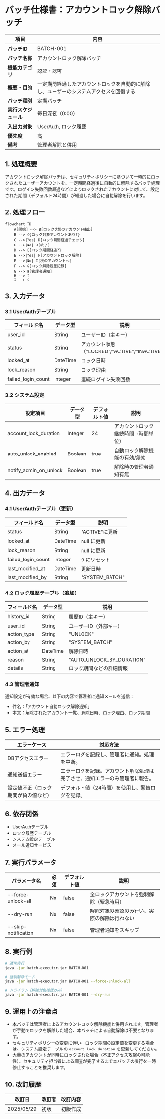 # バッチ仕様書：アカウントロック解除バッチ

| 項目                | 内容                                                                                |
|---------------------|------------------------------------------------------------------------------------|
| **バッチID**        | BATCH-001                                                                          |
| **バッチ名称**      | アカウントロック解除バッチ                                                          |
| **機能カテゴリ**    | 認証・認可                                                                          |
| **概要・目的**      | 一定期間経過したアカウントロックを自動的に解除し、ユーザーのシステムアクセスを回復する |
| **バッチ種別**      | 定期バッチ                                                                          |
| **実行スケジュール**| 毎日深夜（0:00）                                                                    |
| **入出力対象**      | UserAuth, ロック履歴                                                                |
| **優先度**          | 高                                                                                  |
| **備考**            | 管理者解除と併用                                                                    |

## 1. 処理概要

アカウントロック解除バッチは、セキュリティポリシーに基づいて一時的にロックされたユーザーアカウントを、一定時間経過後に自動的に解除するバッチ処理です。ログイン失敗回数超過などによりロックされたアカウントに対して、設定された期間（デフォルト24時間）が経過した場合に自動解除を行います。

## 2. 処理フロー

```mermaid
flowchart TD
    A[開始] --> B[ロック状態のアカウント抽出]
    B --> C{ロック対象アカウントあり?}
    C -->|Yes| D[ロック期間経過チェック]
    C -->|No| J[終了]
    D --> E{ロック期間経過?}
    E -->|Yes| F[アカウントロック解除]
    E -->|No| I[次のアカウントへ]
    F --> G[ロック解除履歴記録]
    G --> H[管理者通知]
    H --> I
    I --> C
```

## 3. 入力データ

### 3.1 UserAuthテーブル

| フィールド名      | データ型 | 説明                                           |
|-------------------|----------|------------------------------------------------|
| user_id           | String   | ユーザーID（主キー）                           |
| status            | String   | アカウント状態（"LOCKED"/"ACTIVE"/"INACTIVE"） |
| locked_at         | DateTime | ロック日時                                     |
| lock_reason       | String   | ロック理由                                     |
| failed_login_count| Integer  | 連続ログイン失敗回数                           |

### 3.2 システム設定

| 設定項目                | データ型 | デフォルト値 | 説明                                 |
|-------------------------|----------|--------------|--------------------------------------|
| account_lock_duration   | Integer  | 24           | アカウントロック継続時間（時間単位） |
| auto_unlock_enabled     | Boolean  | true         | 自動ロック解除機能の有効/無効        |
| notify_admin_on_unlock  | Boolean  | true         | 解除時の管理者通知有無               |

## 4. 出力データ

### 4.1 UserAuthテーブル（更新）

| フィールド名      | データ型 | 説明                                           |
|-------------------|----------|------------------------------------------------|
| status            | String   | "ACTIVE"に更新                                 |
| locked_at         | DateTime | null に更新                                    |
| lock_reason       | String   | null に更新                                    |
| failed_login_count| Integer  | 0 にリセット                                   |
| last_modified_at  | DateTime | 更新日時                                       |
| last_modified_by  | String   | "SYSTEM_BATCH"                                 |

### 4.2 ロック履歴テーブル（追加）

| フィールド名      | データ型 | 説明                                           |
|-------------------|----------|------------------------------------------------|
| history_id        | String   | 履歴ID（主キー）                               |
| user_id           | String   | ユーザーID（外部キー）                         |
| action_type       | String   | "UNLOCK"                                       |
| action_by         | String   | "SYSTEM_BATCH"                                 |
| action_at         | DateTime | 解除日時                                       |
| reason            | String   | "AUTO_UNLOCK_BY_DURATION"                      |
| details           | String   | ロック期間などの詳細情報                       |

### 4.3 管理者通知

通知設定が有効な場合、以下の内容で管理者に通知メールを送信：

- 件名：「アカウント自動ロック解除通知」
- 本文：解除されたアカウント一覧、解除日時、ロック理由、ロック期間

## 5. エラー処理

| エラーケース                      | 対応方法                                                                 |
|-----------------------------------|--------------------------------------------------------------------------|
| DBアクセスエラー                  | エラーログを記録し、管理者に通知。処理を中断。                           |
| 通知送信エラー                    | エラーログを記録。アカウント解除処理は完了させ、通知エラーのみ管理者に報告。 |
| 設定値不正（ロック期間が負の値など）| デフォルト値（24時間）を使用し、警告ログを記録。                         |

## 6. 依存関係

- UserAuthテーブル
- ロック履歴テーブル
- システム設定テーブル
- メール通知サービス

## 7. 実行パラメータ

| パラメータ名        | 必須 | デフォルト値 | 説明                                           |
|---------------------|------|--------------|------------------------------------------------|
| --force-unlock-all  | No   | false        | 全ロックアカウントを強制解除（緊急時用）       |
| --dry-run           | No   | false        | 解除対象の確認のみ行い、実際の解除は行わない   |
| --skip-notification | No   | false        | 管理者通知をスキップ                           |

## 8. 実行例

```bash
# 通常実行
java -jar batch-executor.jar BATCH-001

# 強制解除モード
java -jar batch-executor.jar BATCH-001 --force-unlock-all

# ドライラン（解除対象確認のみ）
java -jar batch-executor.jar BATCH-001 --dry-run
```

## 9. 運用上の注意点

- 本バッチは管理者によるアカウントロック解除機能と併用されます。管理者が手動でロックを解除した場合、本バッチによる自動解除は不要となります。
- セキュリティポリシーの変更に伴い、ロック期間の設定値を変更する場合は、システム設定テーブルの `account_lock_duration` を更新してください。
- 大量のアカウントが同時にロックされた場合（不正アクセス攻撃の可能性）、セキュリティ担当者による調査が完了するまで本バッチの実行を一時停止することを推奨します。

## 10. 改訂履歴

| 改訂日     | 改訂者 | 改訂内容                                         |
|------------|--------|--------------------------------------------------|
| 2025/05/29 | 初版   | 初版作成                                         |

